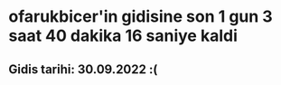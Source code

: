 # ofarukbicer'in gidisine son 1 gun 3 saat 40 dakika 16 saniye kaldi

## Gidis tarihi: 30.09.2022 :(